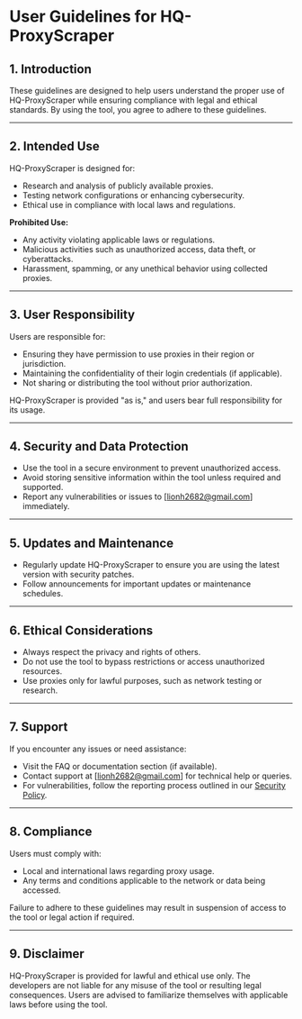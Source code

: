 # User Guidelines for HQ-ProxyScraper

## 1. Introduction
These guidelines are designed to help users understand the proper use of HQ-ProxyScraper while ensuring compliance with legal and ethical standards. By using the tool, you agree to adhere to these guidelines.

---

## 2. Intended Use
HQ-ProxyScraper is designed for:
- Research and analysis of publicly available proxies.
- Testing network configurations or enhancing cybersecurity.
- Ethical use in compliance with local laws and regulations.

**Prohibited Use:**
- Any activity violating applicable laws or regulations.
- Malicious activities such as unauthorized access, data theft, or cyberattacks.
- Harassment, spamming, or any unethical behavior using collected proxies.

---

## 3. User Responsibility
Users are responsible for:
- Ensuring they have permission to use proxies in their region or jurisdiction.
- Maintaining the confidentiality of their login credentials (if applicable).
- Not sharing or distributing the tool without prior authorization.

HQ-ProxyScraper is provided "as is," and users bear full responsibility for its usage.

---

## 4. Security and Data Protection
- Use the tool in a secure environment to prevent unauthorized access.
- Avoid storing sensitive information within the tool unless required and supported.
- Report any vulnerabilities or issues to [lionh2682@gmail.com] immediately.

---

## 5. Updates and Maintenance
- Regularly update HQ-ProxyScraper to ensure you are using the latest version with security patches.
- Follow announcements for important updates or maintenance schedules.

---

## 6. Ethical Considerations
- Always respect the privacy and rights of others.
- Do not use the tool to bypass restrictions or access unauthorized resources.
- Use proxies only for lawful purposes, such as network testing or research.

---

## 7. Support
If you encounter any issues or need assistance:
- Visit the FAQ or documentation section (if available).
- Contact support at [lionh2682@gmail.com] for technical help or queries.
- For vulnerabilities, follow the reporting process outlined in our [Security Policy](https://github.com/Sabir555S/HQ-ProxyScraper/blob/main/SECURITY.md).

---

## 8. Compliance
Users must comply with:
- Local and international laws regarding proxy usage.
- Any terms and conditions applicable to the network or data being accessed.

Failure to adhere to these guidelines may result in suspension of access to the tool or legal action if required.

---

## 9. Disclaimer
HQ-ProxyScraper is provided for lawful and ethical use only. The developers are not liable for any misuse of the tool or resulting legal consequences. Users are advised to familiarize themselves with applicable laws before using the tool.

